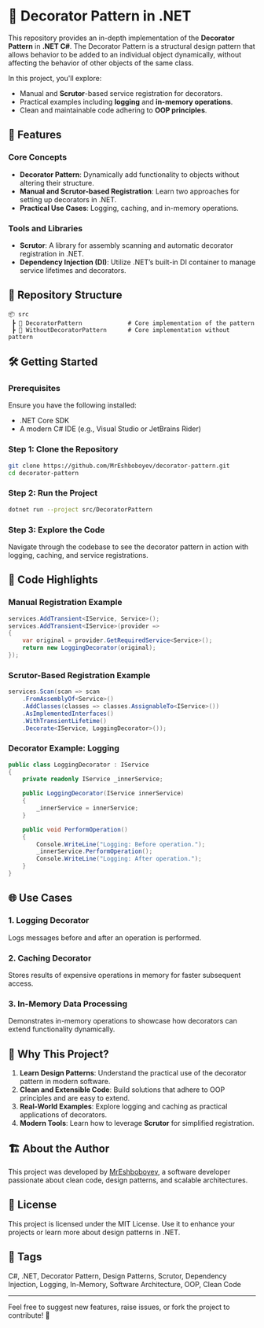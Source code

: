 # 🎨 Decorator Pattern in .NET  

This repository provides an in-depth implementation of the **Decorator Pattern** in **.NET C#**. The Decorator Pattern is a structural design pattern that allows behavior to be added to an individual object dynamically, without affecting the behavior of other objects of the same class.  

In this project, you'll explore:  
- Manual and **Scrutor**-based service registration for decorators.  
- Practical examples including **logging** and **in-memory operations**.  
- Clean and maintainable code adhering to **OOP principles**.  

## 🌟 Features  

### Core Concepts  
- **Decorator Pattern**: Dynamically add functionality to objects without altering their structure.  
- **Manual and Scrutor-based Registration**: Learn two approaches for setting up decorators in .NET.  
- **Practical Use Cases**: Logging, caching, and in-memory operations.  

### Tools and Libraries  
- **Scrutor**: A library for assembly scanning and automatic decorator registration in .NET.  
- **Dependency Injection (DI)**: Utilize .NET’s built-in DI container to manage service lifetimes and decorators.  

## 📂 Repository Structure  

```
📦 src  
 ┣ 📂 DecoratorPattern             # Core implementation of the pattern  
 ┣ 📂 WithoutDecoratorPattern      # Core implementation without pattern  
```  

## 🛠 Getting Started  

### Prerequisites  
Ensure you have the following installed:  
- .NET Core SDK  
- A modern C# IDE (e.g., Visual Studio or JetBrains Rider)  

### Step 1: Clone the Repository  
```bash  
git clone https://github.com/MrEshboboyev/decorator-pattern.git  
cd decorator-pattern  
```  

### Step 2: Run the Project  
```bash  
dotnet run --project src/DecoratorPattern  
```  

### Step 3: Explore the Code  
Navigate through the codebase to see the decorator pattern in action with logging, caching, and service registrations.  

## 📖 Code Highlights  

### Manual Registration Example  
```csharp  
services.AddTransient<IService, Service>();  
services.AddTransient<IService>(provider =>  
{  
    var original = provider.GetRequiredService<Service>();  
    return new LoggingDecorator(original);  
});  
```  

### Scrutor-Based Registration Example  
```csharp  
services.Scan(scan => scan  
    .FromAssemblyOf<Service>()  
    .AddClasses(classes => classes.AssignableTo<IService>())  
    .AsImplementedInterfaces()  
    .WithTransientLifetime()  
    .Decorate<IService, LoggingDecorator>());  
```  

### Decorator Example: Logging  
```csharp  
public class LoggingDecorator : IService  
{  
    private readonly IService _innerService;  

    public LoggingDecorator(IService innerService)  
    {  
        _innerService = innerService;  
    }  

    public void PerformOperation()  
    {  
        Console.WriteLine("Logging: Before operation.");  
        _innerService.PerformOperation();  
        Console.WriteLine("Logging: After operation.");  
    }  
}  
```  

## 🌐 Use Cases  

### 1. Logging Decorator  
Logs messages before and after an operation is performed.  

### 2. Caching Decorator  
Stores results of expensive operations in memory for faster subsequent access.  

### 3. In-Memory Data Processing  
Demonstrates in-memory operations to showcase how decorators can extend functionality dynamically.  


## 🌟 Why This Project?  
1. **Learn Design Patterns**: Understand the practical use of the decorator pattern in modern software.  
2. **Clean and Extensible Code**: Build solutions that adhere to OOP principles and are easy to extend.  
3. **Real-World Examples**: Explore logging and caching as practical applications of decorators.  
4. **Modern Tools**: Learn how to leverage **Scrutor** for simplified registration.  

## 🏗 About the Author  
This project was developed by [MrEshboboyev](https://github.com/MrEshboboyev), a software developer passionate about clean code, design patterns, and scalable architectures.  

## 📄 License  
This project is licensed under the MIT License. Use it to enhance your projects or learn more about design patterns in .NET.  

## 🔖 Tags  
C#, .NET, Decorator Pattern, Design Patterns, Scrutor, Dependency Injection, Logging, In-Memory, Software Architecture, OOP, Clean Code  

---  

Feel free to suggest new features, raise issues, or fork the project to contribute! 🚀  
